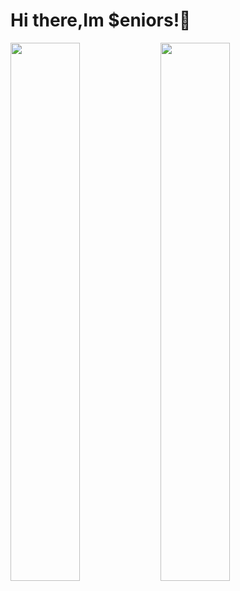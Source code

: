 # Hi there,Im $eniors!👋

<img align= "left" width= "47%" src= "https://github-readme-stats.vercel.app/api?username=senniorss&show_icons=true&theme=tokyonight">

<img align= "left" width= "47%" src= "https://github-readme-stats.vercel.app/api/top-langs/?username=senniorss&layout=compact">
